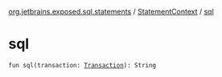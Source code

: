 [org.jetbrains.exposed.sql.statements](../index.md) / [StatementContext](index.md) / [sql](.)

# sql

`fun sql(transaction: `[`Transaction`](../../org.jetbrains.exposed.sql/-transaction/index.md)`): String`